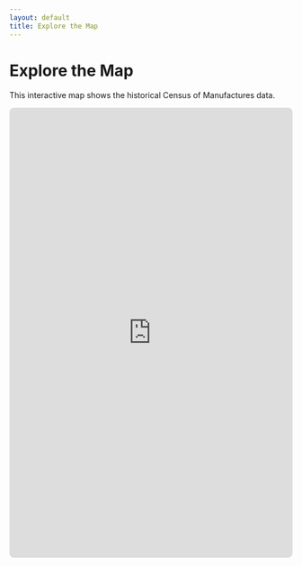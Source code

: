 ```yaml
---
layout: default
title: Explore the Map
---
```


# Explore the Map

<p>This interactive map shows the historical Census of Manufactures data.</p>

<iframe src="https://bfi-com.vercel.app/" 
        width="100%" 
        height="800px" 
        style="border:0; border-radius:8px;" 
        allowfullscreen>
</iframe>

